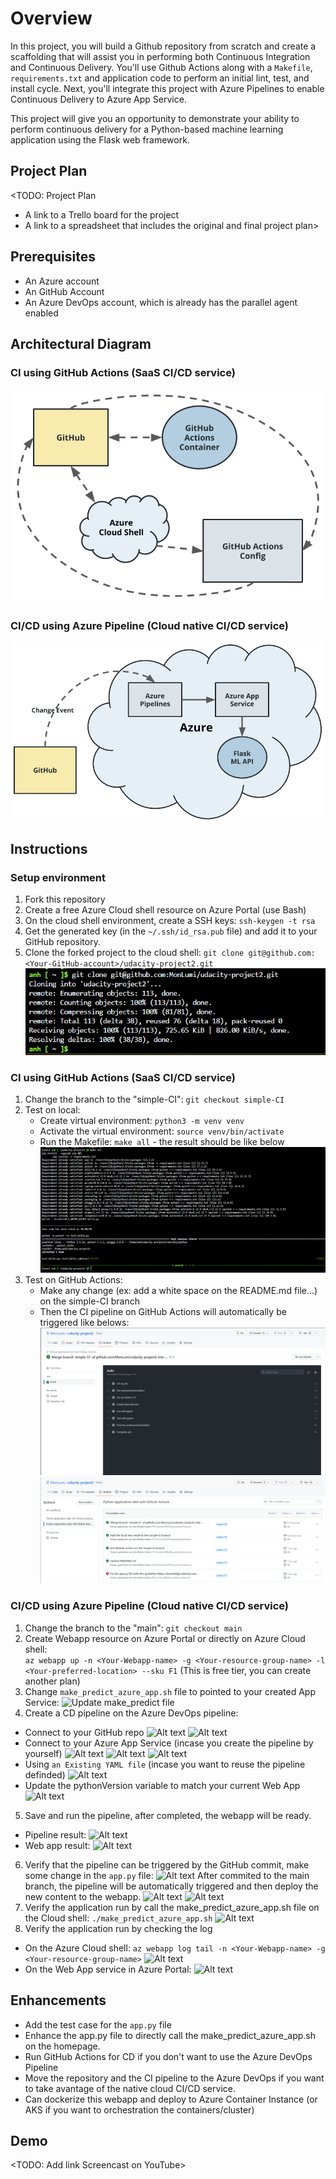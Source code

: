 # Overview
In this project, you will build a Github repository from scratch and create a scaffolding that will assist you in performing both Continuous Integration and Continuous Delivery. You'll use Github Actions along with a `Makefile`, `requirements.txt` and application code to perform an initial lint, test, and install cycle. Next, you'll integrate this project with Azure Pipelines to enable Continuous Delivery to Azure App Service.

This project will give you an opportunity to demonstrate your ability to perform continuous delivery for a Python-based machine learning application using the Flask web framework.

## Project Plan
<TODO: Project Plan

* A link to a Trello board for the project
* A link to a spreadsheet that includes the original and final project plan>

## Prerequisites
* An Azure account
* An GitHub Account
* An Azure DevOps account, which is already has the parallel agent enabled

## Architectural Diagram
### CI using GitHub Actions (SaaS CI/CD service)
![CI using GitHub Actions](./architectural_diagram/CI_diagram.png)

### CI/CD using Azure Pipeline (Cloud native CI/CD service)
![CI/CD using Azure Pipeline](./architectural_diagram/CD_diagram.png)


## Instructions
### Setup environment
1. Fork this repository
2. Create a free Azure Cloud shell resource on Azure Portal (use Bash)
3. On the cloud shell environment, create a SSH keys: `ssh-keygen -t rsa`
4. Get the generated key (in the `~/.ssh/id_rsa.pub` file) and add it to your GitHub repository. 
5. Clone the forked project to the cloud shell: `git clone git@github.com:<Your-GitHub-account>/udacity-project2.git`
![Git clone](./instruction/git-clone.png)

### CI using GitHub Actions (SaaS CI/CD service)
1. Change the branch to the "simple-CI": `git checkout simple-CI`
2. Test on local:
    - Create virtual environment: `python3 -m venv venv`
    - Activate the virtual environment: `source venv/bin/activate`
    - Run the Makefile: `make all` - the result should be like below
    ![Local test make all](./instruction/make%20all.png)
3. Test on GitHub Actions: 
    - Make any change (ex: add a white space on the README.md file...) on the simple-CI branch
    - Then the CI pipeline on GitHub Actions will automatically be triggered like belows:
    ![GitHub Actions](./instruction/github-actions.png)
    ![GitHub Actions 2](./instruction/github-actions-2.png)

### CI/CD using Azure Pipeline (Cloud native CI/CD service)
1. Change the branch to the "main": `git checkout main`
2. Create Webapp resource on Azure Portal or directly on Azure Cloud shell:  
```az webapp up -n <Your-Webapp-name> -g <Your-resource-group-name> -l <Your-preferred-location> --sku F1``` (This is free tier, you can create another plan)
3. Change `make_predict_azure_app.sh` file to pointed to your created App Service:
![Update make_predict file](./instruction/update-make-predict-file.png)
4. Create a CD pipeline on the Azure DevOps pipeline:
* Connect to your GitHub repo
![Alt text](./instruction/where-is-your-code.png)
![Alt text](./instruction/select-a-repository.png)
* Connect to your Azure App Service (incase you create the pipeline by yourself)
![Alt text](./instruction/configure-your-pipeline.png)
![Alt text](./instruction/select-subscription.png)
![Alt text](./instruction/select-webapp.png)
* Using `an Existing YAML file` (incase you want to reuse the pipeline definded)
![Alt text](instruction/select-an-existing-yaml-file.png)
* Update the pythonVersion variable to match your current Web App
![Alt text](./instruction/config-python-version.png)
5. Save and run the pipeline, after completed, the webapp will be ready. 
* Pipeline result:
![Alt text](instruction/cd-pipeline-result.png)
* Web app result: 
![Alt text](instruction/webapp-result.png)
6. Verify that the pipeline can be triggered by the GitHub commit, make some change in the `app.py` file: 
![Alt text](instruction/change-app.py-file.png)
After commited to the main branch, the pipeline will be automatically triggered and then deploy the new content to the webapp. 
![Alt text](instruction/cd-pipeline-result-2.png)
![Alt text](instruction/webapp-result-by-pipeline.png)
7. Verify the application run by call the make_predict_azure_app.sh file on the Cloud shell: `./make_predict_azure_app.sh`
![Alt text](instruction/make-predict.png)
8. Verify the application run by checking the log
* On the Azure Cloud shell: `az webapp log tail -n <Your-Webapp-name> -g <Your-resource-group-name>`
![Alt text](instruction/log-cloud-shell.png)
* On the Web App service in Azure Portal: 
![Alt text](instruction/log-portal.png)
## Enhancements
* Add the test case for the `app.py` file
* Enhance the app.py file to directly call the make_predict_azure_app.sh on the homepage.
* Run GitHub Actions for CD if you don't want to use the Azure DevOps Pipeline
* Move the repository and the CI pipeline to the Azure DevOps if you want to take avantage of the native cloud CI/CD service. 
* Can dockerize this webapp and deploy to Azure Container Instance (or AKS if you want to orchestration the containers/cluster)

## Demo 

<TODO: Add link Screencast on YouTube>


